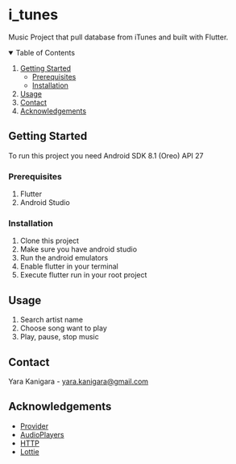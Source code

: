 # i_tunes

Music Project that pull database from iTunes and built with Flutter.

<!-- TABLE OF CONTENTS -->
<details open="open">
  <summary>Table of Contents</summary>
  <ol>
    <li>
      <a href="#getting-started">Getting Started</a>
      <ul>
        <li><a href="#prerequisites">Prerequisites</a></li>
        <li><a href="#installation">Installation</a></li>
      </ul>
    </li>
    <li><a href="#usage">Usage</a></li>
    <li><a href="#contact">Contact</a></li>
    <li><a href="#acknowledgements">Acknowledgements</a></li>
  </ol>
</details>

<!-- GETTING STARTED -->
## Getting Started
To run this project you need Android SDK 8.1 (Oreo) API 27

### Prerequisites
1. Flutter
2. Android Studio

### Installation
1. Clone this project
2. Make sure you have android studio
3. Run the android emulators
4. Enable flutter in your terminal
5. Execute flutter run in your root project

<!-- USAGE EXAMPLES -->
## Usage
1. Search artist name
2. Choose song want to play
3. Play, pause, stop music

<!-- CONTACT -->
## Contact
Yara Kanigara - yara.kanigara@gmail.com

<!-- ACKNOWLEDGEMENTS -->
## Acknowledgements
* [Provider](https://pub.dev/packages/provider)
* [AudioPlayers](https://pub.dev/packages/audioplayers  )
* [HTTP](https://pub.dev/packages/http)
* [Lottie](https://pub.dev/packages/lottie)
